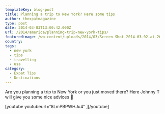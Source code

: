 ```yaml
---
templateKey: blog-post
title: Planning a trip to New York? Here some tips
author: thexpatmagazine
type: post
date: 2014-03-03T13:00:42.000Z
url: /2014/america/planning-trip-new-york-tips/
featuredimage: /wp-content/uploads/2014/03/Screen-Shot-2014-03-02-at-20.02.18.png
country:
tags:
  - new york
  - tips
  - travelling
  - usa
category:
  - Expat Tips
  - Destinations
---
```


Are you planning a trip to New York or you just moved there? Here Johnny T will give you some nice advices 🙂

\[youtube youtubeurl=&#8221;8LmPBPWHJu4&#8243; \]\[/youtube\]
